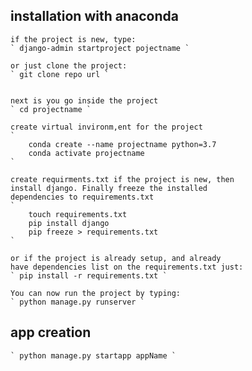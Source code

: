 ## installation with anaconda

    if the project is new, type:
    ` django-admin startproject pojectname `

    or just clone the project:
    ` git clone repo url `


    next is you go inside the project
    ` cd projectname `

    create virtual invironm,ent for the project
    `
        conda create --name projectname python=3.7
        conda activate projectname
    `

    create requirments.txt if the project is new, then
    install django. Finally freeze the installed
    dependencies to requirements.txt
    `
        touch requirements.txt
        pip install django
        pip freeze > requirements.txt
    `
    
    or if the project is already setup, and already
    have dependencies list on the requirements.txt just:
    ` pip install -r requirements.txt `

    You can now run the project by typing:
    ` python manage.py runserver `


## app creation
    ` python manage.py startapp appName `
